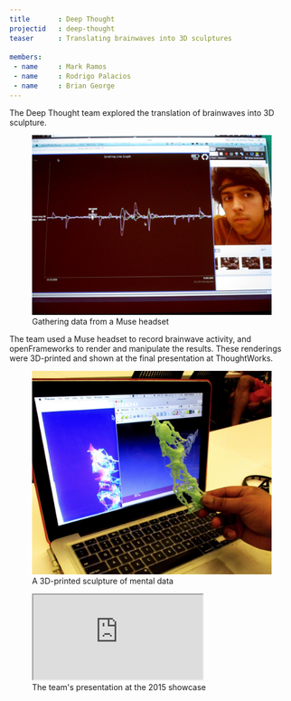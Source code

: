 ```yaml
---
title       : Deep Thought
projectid   : deep-thought
teaser		: Translating brainwaves into 3D sculptures

members:
 - name     : Mark Ramos
 - name     : Rodrigo Palacios
 - name     : Brian George
---
```

The Deep Thought team explored the translation of brainwaves into 3D sculpture.

<figure>
	<img src="/images/projects/2015/deep-thought/brainwaves.jpg" alt="Gathering data from a Muse headset" />
	<figcaption>Gathering data from a Muse headset</figcaption>
</figure>

The team used a Muse headset to record brainwave activity, and openFrameworks to render and manipulate the results. These renderings were 3D-printed and shown at the final presentation at ThoughtWorks.

<figure>
	<img src="/images/projects/2015/deep-thought/3d-sculpture.jpg" alt="A 3D-printed sculpture of mental data" />
	<figcaption>A 3D-printed sculpture of mental data</figcaption>
</figure>


<figure class="video ratio-55 with-caption">
	<iframe src="https://www.youtube.com/embed/WNvjUw_VSW4" allowfullscreen></iframe>
	<figcaption>The team's presentation at the 2015 showcase</figcaption>
</figure>


